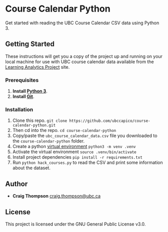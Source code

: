 # Course Calendar Python

Get started with reading the UBC Course Calendar CSV data using Python 3.

## Getting Started

These instructions will get you a copy of the project up and running on your local machine for use with UBC course calendar data available from the [Learning Analytics Project](https://learninganalytics.ubc.ca/for-students/hackathons/) site.

### Prerequisites

1. **Install [Python 3](https://www.python.org)**.
2. **Install [Git](https://git-scm.com/downloads)**.

### Installation

1. Clone this repo. `git clone https://github.com/ubccapico/course-calendar-python.git`
1. Then cd into the repo. `cd course-calendar-python`
1. Copy/paste the `ubc_course_calendar_data.csv` file you downloaded to the `course-calendar-python` folder.
1. Create a python [virtual environment](https://docs.python.org/3/library/venv.html) `python3 -m venv .venv`
1. Activate the virtual environment `source .venv/bin/activate`
1. Install project dependencies `pip install -r requirements.txt`
1. Run `python hack_courses.py` to read the CSV and print some information about the dataset.

## Author

* **Craig Thompson**
craig.thompson@ubc.ca

## License

This project is licensed under the GNU General Public License v3.0.
